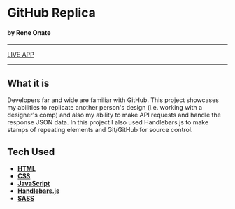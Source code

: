 # GitHub Replica
#### by Rene Onate

---

[LIVE APP](http://luisreneonate.com/4.4-github-knockoff/)

---

## What it is

Developers far and wide are familiar with GitHub. This project showcases my abilities to replicate another person's design (i.e. working with a designer's comp) and also my ability to make API requests and handle the response JSON data. In this project I also used Handlebars.js to make stamps of repeating elements and Git/GitHub for source control.


## Tech Used

* **[HTML](https://developer.mozilla.org/en-US/docs/Web/HTML)**
* **[CSS](https://developer.mozilla.org/en-US/docs/Web/CSS)**
* **[JavaScript](https://developer.mozilla.org/en-US/docs/Web/JavaScript)**
* **[Handlebars.js](https://handlebarsjs.com)**
* **[SASS](https://sass-lang.com)**
